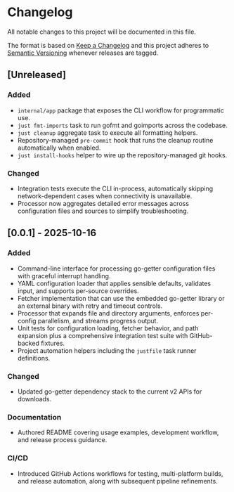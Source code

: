# Changelog

All notable changes to this project will be documented in this file.

The format is based on [Keep a Changelog](https://keepachangelog.com/en/1.1.0/) and this project adheres to [Semantic Versioning](https://semver.org/spec/v2.0.0.html) whenever releases are tagged.

## [Unreleased]
### Added
- `internal/app` package that exposes the CLI workflow for programmatic use.
- `just fmt-imports` task to run gofmt and goimports across the codebase.
- `just cleanup` aggregate task to execute all formatting helpers.
- Repository-managed `pre-commit` hook that runs the cleanup routine automatically when enabled.
- `just install-hooks` helper to wire up the repository-managed git hooks.

### Changed
- Integration tests execute the CLI in-process, automatically skipping network-dependent cases when connectivity is unavailable.
- Processor now aggregates detailed error messages across configuration files and sources to simplify troubleshooting.

## [0.0.1] - 2025-10-16
### Added
- Command-line interface for processing go-getter configuration files with graceful interrupt handling.
- YAML configuration loader that applies sensible defaults, validates input, and supports per-source overrides.
- Fetcher implementation that can use the embedded go-getter library or an external binary with retry and timeout controls.
- Processor that expands file and directory arguments, enforces per-config parallelism, and streams progress output.
- Unit tests for configuration loading, fetcher behavior, and path expansion plus a comprehensive integration test suite with GitHub-backed fixtures.
- Project automation helpers including the `justfile` task runner definitions.

### Changed
- Updated go-getter dependency stack to the current v2 APIs for downloads.

### Documentation
- Authored README covering usage examples, development workflow, and release process guidance.

### CI/CD
- Introduced GitHub Actions workflows for testing, multi-platform builds, and release automation, along with subsequent pipeline refinements.

